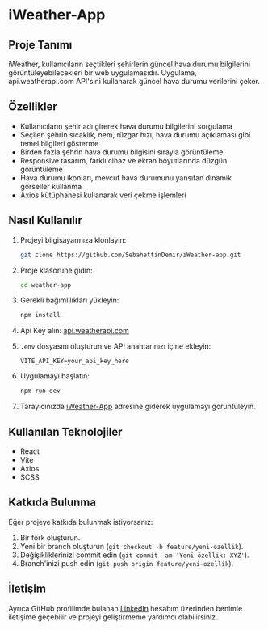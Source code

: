 # iWeather-App

## Proje Tanımı

iWeather, kullanıcıların seçtikleri şehirlerin güncel hava durumu bilgilerini görüntüleyebilecekleri bir web uygulamasıdır. Uygulama, api.weatherapi.com API'sini kullanarak güncel hava durumu verilerini çeker.

## Özellikler

- Kullanıcıların şehir adı girerek hava durumu bilgilerini sorgulama
- Seçilen şehrin sıcaklık, nem, rüzgar hızı, hava durumu açıklaması gibi temel bilgileri gösterme
- Birden fazla şehrin hava durumu bilgisini sırayla görüntüleme
- Responsive tasarım, farklı cihaz ve ekran boyutlarında düzgün görüntüleme
- Hava durumu ikonları, mevcut hava durumunu yansıtan dinamik görseller kullanma
- Axios kütüphanesi kullanarak veri çekme işlemleri

## Nasıl Kullanılır

1. Projeyi bilgisayarınıza klonlayın:

    ```bash
    git clone https://github.com/SebahattinDemir/iWeather-app.git
    ```

2. Proje klasörüne gidin:

    ```bash
    cd weather-app
    ```

3. Gerekli bağımlılıkları yükleyin:

    ```bash
    npm install
    ```

4. Api Key alın: [api.weatherapi.com](https://www.weatherapi.com/)
5. `.env` dosyasını oluşturun ve API anahtarınızı içine ekleyin:

    ```
    VITE_API_KEY=your_api_key_here
    ```

6. Uygulamayı başlatın:

    ```bash
    npm run dev
    ```

7. Tarayıcınızda [iWeather-App](https://sebahattindemir.github.io/iWeather-App/) adresine giderek uygulamayı görüntüleyin.

## Kullanılan Teknolojiler

- React
- Vite
- Axios
- SCSS

## Katkıda Bulunma

Eğer projeye katkıda bulunmak istiyorsanız:

1. Bir fork oluşturun.
2. Yeni bir branch oluşturun (`git checkout -b feature/yeni-ozellik`).
3. Değişikliklerinizi commit edin (`git commit -am 'Yeni özellik: XYZ'`).
4. Branch'inizi push edin (`git push origin feature/yeni-ozellik`).

## İletişim

Ayrıca GitHub profilimde bulanan [LinkedIn](https://www.linkedin.com/in/sebahattindemir) hesabım üzerinden benimle iletişime geçebilir ve projeyi geliştirmeme yardımcı olabilirsiniz.

